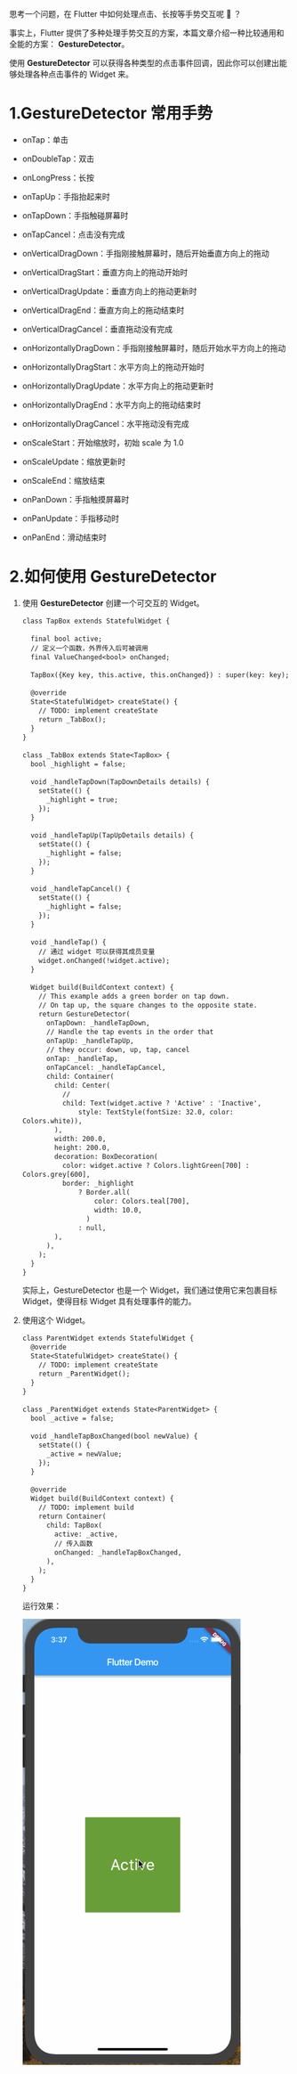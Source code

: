 思考一个问题，在 Flutter 中如何处理点击、长按等手势交互呢 🤔 ？

事实上，Flutter 提供了多种处理手势交互的方案，本篇文章介绍一种比较通用和全能的方案： **GestureDetector**。

使用 **GestureDetector** 可以获得各种类型的点击事件回调，因此你可以创建出能够处理各种点击事件的 Widget 来。
  
# 1.GestureDetector 常用手势

- onTap：单击

- onDoubleTap：双击

- onLongPress：长按

- onTapUp：手指抬起来时

- onTapDown：手指触碰屏幕时

- onTapCancel：点击没有完成

- onVerticalDragDown：手指刚接触屏幕时，随后开始垂直方向上的拖动

- onVerticalDragStart：垂直方向上的拖动开始时 

- onVerticalDragUpdate：垂直方向上的拖动更新时

- onVerticalDragEnd：垂直方向上的拖动结束时   

- onVerticalDragCancel：垂直拖动没有完成

- onHorizontallyDragDown：手指刚接触屏幕时，随后开始水平方向上的拖动

- onHorizontallyDragStart：水平方向上的拖动开始时 

- onHorizontallyDragUpdate：水平方向上的拖动更新时

- onHorizontallyDragEnd：水平方向上的拖动结束时   

- onHorizontallyDragCancel：水平拖动没有完成

- onScaleStart：开始缩放时，初始 scale 为 1.0

- onScaleUpdate：缩放更新时

- onScaleEnd：缩放结束

- onPanDown：手指触摸屏幕时

- onPanUpdate：手指移动时

- onPanEnd：滑动结束时

# 2.如何使用 GestureDetector

1. 使用 **GestureDetector** 创建一个可交互的 Widget。  
    
    ```
    class TapBox extends StatefulWidget {
    
      final bool active;
      // 定义一个函数，外界传入后可被调用
      final ValueChanged<bool> onChanged;
    
      TapBox({Key key, this.active, this.onChanged}) : super(key: key);
    
      @override
      State<StatefulWidget> createState() {
        // TODO: implement createState
        return _TabBox();
      }
    }
    
    class _TabBox extends State<TapBox> {
      bool _highlight = false;
    
      void _handleTapDown(TapDownDetails details) {
        setState(() {
          _highlight = true;
        });
      }
    
      void _handleTapUp(TapUpDetails details) {
        setState(() {
          _highlight = false;
        });
      }
    
      void _handleTapCancel() {
        setState(() {
          _highlight = false;
        });
      }
    
      void _handleTap() {
        // 通过 widget 可以获得其成员变量
        widget.onChanged(!widget.active);
      }
    
      Widget build(BuildContext context) {
        // This example adds a green border on tap down.
        // On tap up, the square changes to the opposite state.
        return GestureDetector(
          onTapDown: _handleTapDown,
          // Handle the tap events in the order that
          onTapUp: _handleTapUp,
          // they occur: down, up, tap, cancel
          onTap: _handleTap,
          onTapCancel: _handleTapCancel,
          child: Container(
            child: Center(
              //
              child: Text(widget.active ? 'Active' : 'Inactive',
                  style: TextStyle(fontSize: 32.0, color: Colors.white)),
            ),
            width: 200.0,
            height: 200.0,
            decoration: BoxDecoration(
              color: widget.active ? Colors.lightGreen[700] : Colors.grey[600],
              border: _highlight
                  ? Border.all(
                      color: Colors.teal[700],
                      width: 10.0,
                    )
                  : null,
            ),
          ),
        );
      }
    }
    ```

    实际上，GestureDetector 也是一个 Widget，我们通过使用它来包裹目标 Widget，使得目标 Widget 具有处理事件的能力。

2. 使用这个 Widget。  
    
    
   ```
   class ParentWidget extends StatefulWidget {
     @override
     State<StatefulWidget> createState() {
       // TODO: implement createState
       return _ParentWidget();
     }
   }
   
   class _ParentWidget extends State<ParentWidget> {
     bool _active = false;
   
     void _handleTapBoxChanged(bool newValue) {
       setState(() {
         _active = newValue;
       });
     }
   
     @override
     Widget build(BuildContext context) {
       // TODO: implement build
       return Container(
         child: TapBox(
           active: _active,
           // 传入函数
           onChanged: _handleTapBoxChanged,
         ),
       );
     }
   }
   ```
   
    运行效果：

    ![](https://raw.githubusercontent.com/chenBingX/img/master/Flutter/Flutter-demo9.gif)

